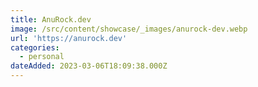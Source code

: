 ```yaml
---
title: AnuRock.dev
image: /src/content/showcase/_images/anurock-dev.webp
url: 'https://anurock.dev'
categories:
  - personal
dateAdded: 2023-03-06T18:09:38.000Z
---
```


